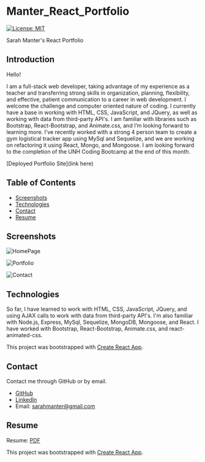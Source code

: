 # Manter_React_Portfolio

[![License: MIT](https://img.shields.io/badge/License-MIT-yellow.svg)](https://opensource.org/licenses/${data.projectLicense})

Sarah Manter's React Portfolio

## Introduction

Hello!

I am a full-stack web developer, taking advantage of my experience as a teacher and transferring strong skills in organization, planning, flexibility, and effective, patient communication to a career in web development. I welcome the challenge and computer oriented nature of coding. I currently have a base in working with HTML, CSS, JavaScript, and JQuery, as well as working with data from third-party API's. I am familiar with libraries such as Bootstrap, React-Bootstrap, and Animate.css, and I’m looking forward to learning more. I’ve recently worked with a strong 4 person team to create a gym logistical tracker app using MySql and Sequelize, and we are working on refactoring it using React, Mongo, and Mongoose. I am looking forward to the completion of the UNH Coding Bootcamp at the end of this month.

[Deployed Portfolio Site](link here)

## Table of Contents

- [Screenshots](#Screenshots)
- [Technologies](#Technologies)
- [Contact](#Contact)
- [Resume](#Resume)

## Screenshots

<!-- Fix screenshots when complete -->

![HomePage](./Assets/Images/Screenshots/homePageScreenshot.png)

![Portfolio](./Assets/Images/Screenshots/portfolioScreenshot.png)

![Contact](./Assets/Images/Screenshots/contactScreenshot.png)

## Technologies

So far, I have learned to work with HTML, CSS, JavaScript, JQuery, and using AJAX calls to work with data from third-party API's. I'm also familiar with Node.js, Express, MySql, Sequelize, MongoDB, Mongoose, and React. I have worked with Bootstrap, React-Bootstrap, Animate.css, and react-animated-css.

This project was bootstrapped with [Create React App](https://github.com/facebook/create-react-app).

## Contact

Contact me through GitHub or by email.

- [GitHub](https://github.com/smanter82)
- [LinkedIn](https://www.linkedin.com/in/sarah-manter-40881877/)
- Email: sarahmanter@gmail.com

## Resume

Resume: [PDF](/src/Images/Sarah_Manter_Resume.pdf)

This project was bootstrapped with [Create React App](https://github.com/facebook/create-react-app).
